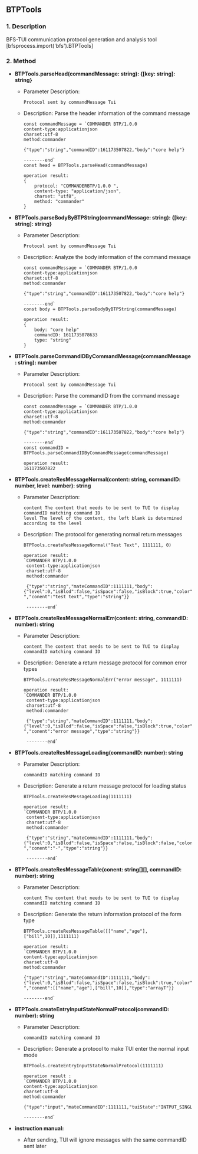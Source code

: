 ## BTPTools

### 1. Description
BFS-TUI communication protocol generation and analysis tool [bfsprocess.import('bfs').BTPTools]

### 2. Method

- **BTPTools.parseHead(commandMessage: string): {[key: string]: string}**
    - Parameter Description:
        ```
        Protocol sent by commandMessage Tui
        ```
    
    - Description: Parse the header information of the command message
        ```
        const commandMessage = `COMMANDER BTP/1.0.0
        content-type:applicationjson
        charset:utf-8
        method:commander
        
        {"type":"string","commandID":161173507822,"body":"core help"}
        
        --------end`
        const head = BTPTools.parseHead(commandMessage)
        
        operation result:
        {
            protocol: "COMMANDERBTP/1.0.0 ",
            content-type: "application/json",
            charset: "utf8",
            method: "commander"
        }
        
        ```
    
    
- **BTPTools.parseBodyByBTPString(commandMessage: string): {[key: string]: string}**
    - Parameter Description:
        ```
        Protocol sent by commandMessage Tui
        ```
    
    - Description: Analyze the body information of the command message
        ```
        const commandMessage = `COMMANDER BTP/1.0.0
        content-type:applicationjson
        charset:utf-8
        method:commander

        {"type":"string","commandID":161173507822,"body":"core help"}

        --------end`
        const body = BTPTools.parseBodyByBTPString(commandMessage)
        
        operation result:
        {
            body: "core help"
            commandID: 1611735078633
            type: "string"
        }
        ```
    
- **BTPTools.parseCommandIDByCommandMessage(commandMessage: string): number**
    - Parameter Description:
        ```
        Protocol sent by commandMessage Tui
        ```
    - Description: Parse the commandID from the command message
        ```
        const commandMessage = `COMMANDER BTP/1.0.0
        content-type:applicationjson
        charset:utf-8
        method:commander

        {"type":"string","commandID":161173507822,"body":"core help"}

        --------end`
        const commandID = BTPTools.parseCommandIDByCommandMessage(commandMessage)
        
        operation result:
        161173507822
        ```
    
- **BTPTools.createResMessageNormal(content: string, commandID: number, level: number): string**

    - Parameter Description:

      ```
      content The content that needs to be sent to TUI to display
      commandID matching command ID
      level The level of the content, the left blank is determined according to the level
      ```

    - Description: The protocol for generating normal return messages

      ```
      BTPTools.createResMessageNormal("Test Text", 1111111, 0)

      operation result:
      `COMMANDER BTP/1.0.0
       content-type:applicationjson
       charset:utf-8
       method:commander
      
       {"type":"string","mateCommandID":1111111,"body":{"level":0,"isBlod":false,"isSpace":false,"isBlock":true,"color":"white ","conent":"test text","type":"string"}}
      
       --------end`
      ```

      

- **BTPTools.createResMessageNormalErr(content: string, commandID: number): string**
    - Parameter Description:

      ```
      content The content that needs to be sent to TUI to display
      commandID matching command ID
      ```

      
    - Description: Generate a return message protocol for common error types

      ```
      BTPTools.createResMessageNormalErr("error message", 1111111)
      
      operation result:
      `COMMANDER BTP/1.0.0
       content-type:applicationjson
       charset:utf-8
       method:commander
      
       {"type":"string","mateCommandID":1111111,"body":{"level":0,"isBlod":false,"isSpace":false,"isBlock":true,"color":"red ","conent":"error message","type":"string"}}
      
       --------end`
      ```

      

- **BTPTools.createResMessageLoading(commandID: number): string**
    - Parameter Description:

      ```
      commandID matching command ID
      ```

      

    - Description: Generate a return message protocol for loading status

      ```
      BTPTools.createResMessageLoading(1111111)
      
      operation result:
      `COMMANDER BTP/1.0.0
       content-type:applicationjson
       charset:utf-8
       method:commander
      
       {"type":"string","mateCommandID":1111111,"body":{"level":0,"isBlod":false,"isSpace":false,"isBlock":false,"color":"white ","conent":"-","type":"string"}}
      
       --------end`
      ```

      

- **BTPTools.createResMessageTable(conent: string[][], commandID: number): string**
    - Parameter Description:

        ```
        content The content that needs to be sent to TUI to display
        commandID matching command ID
        ```

    - Description: Generate the return information protocol of the form type

        ```
        BTPTools.createResMessageTable([["name","age"],["bill",10]],1111111)
        
        operation result:
        `COMMANDER BTP/1.0.0
        content-type:applicationjson
        charset:utf-8
        method:commander
        
        {"type":"string","mateCommandID":1111111,"body":{"level":0,"isBlod":false,"isSpace":false,"isBlock":true,"color":"white ","conent":[["name","age"],["bill",10]],"type":"arrayT"}}
        
        --------end`
        ```

- **BTPTools.createEntryInputStateNormalProtocol(commandID: number): string**
    
    - Parameter Description:
    
      ```
      commandID matching command ID
      ```
    
    - Description: Generate a protocol to make TUI enter the normal input mode

        ```
        BTPTools.createEntryInputStateNormalProtocol(1111111)

        operation result :
        `COMMANDER BTP/1.0.0
        content-type:applicationjson
        charset:utf-8
        method:commander

        {"type":"input","mateCommandID":1111111,"tuiState":"INTPUT_SINGLE_LINE"}}

        --------end` 
        ```

- **instruction manual:**
    
     - After sending, TUI will ignore messages with the same commandID sent later 
